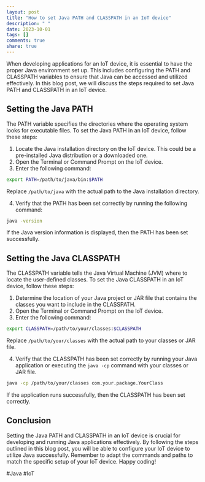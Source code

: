 ```yaml
---
layout: post
title: "How to set Java PATH and CLASSPATH in an IoT device"
description: " "
date: 2023-10-01
tags: []
comments: true
share: true
---
```


When developing applications for an IoT device, it is essential to have the proper Java environment set up. This includes configuring the PATH and CLASSPATH variables to ensure that Java can be accessed and utilized effectively. In this blog post, we will discuss the steps required to set Java PATH and CLASSPATH in an IoT device.

## Setting the Java PATH
The PATH variable specifies the directories where the operating system looks for executable files. To set the Java PATH in an IoT device, follow these steps:

1. Locate the Java installation directory on the IoT device. This could be a pre-installed Java distribution or a downloaded one.
2. Open the Terminal or Command Prompt on the IoT device.
3. Enter the following command:

```bash
export PATH=/path/to/java/bin:$PATH
```

Replace `/path/to/java` with the actual path to the Java installation directory.

4. Verify that the PATH has been set correctly by running the following command:

```bash
java -version
```

If the Java version information is displayed, then the PATH has been set successfully.

## Setting the Java CLASSPATH
The CLASSPATH variable tells the Java Virtual Machine (JVM) where to locate the user-defined classes. To set the Java CLASSPATH in an IoT device, follow these steps:

1. Determine the location of your Java project or JAR file that contains the classes you want to include in the CLASSPATH.
2. Open the Terminal or Command Prompt on the IoT device.
3. Enter the following command:

```bash
export CLASSPATH=/path/to/your/classes:$CLASSPATH
```

Replace `/path/to/your/classes` with the actual path to your classes or JAR file.

4. Verify that the CLASSPATH has been set correctly by running your Java application or executing the `java -cp` command with your classes or JAR file.

```bash
java -cp /path/to/your/classes com.your.package.YourClass
```

If the application runs successfully, then the CLASSPATH has been set correctly.

## Conclusion
Setting the Java PATH and CLASSPATH in an IoT device is crucial for developing and running Java applications effectively. By following the steps outlined in this blog post, you will be able to configure your IoT device to utilize Java successfully. Remember to adapt the commands and paths to match the specific setup of your IoT device. Happy coding!

#Java #IoT